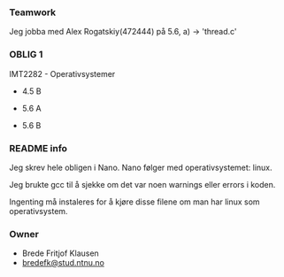 ### Teamwork ###
Jeg jobba med Alex Rogatskiy(472444) på 5.6, a) ->  'thread.c'

### OBLIG 1 ###
IMT2282 - Operativsystemer

- 4.5 B

- 5.6 A

- 5.6 B

### README info  ###
Jeg skrev hele obligen i Nano. Nano følger med operativsystemet: linux.

Jeg brukte gcc til å sjekke om det var noen warnings eller errors i koden.

Ingenting må instaleres for å kjøre disse filene om man har linux som operativsystem.

### Owner ###
* Brede Fritjof Klausen
* bredefk@stud.ntnu.no
